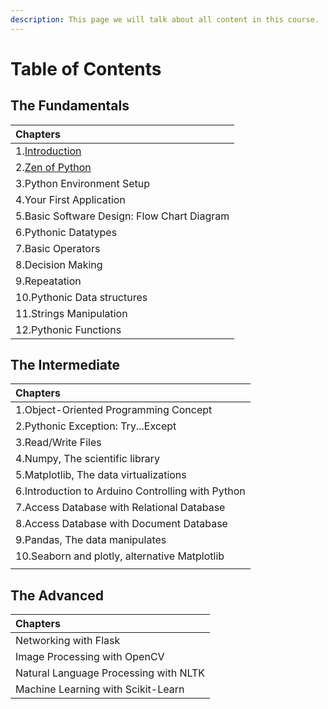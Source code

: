 ```yaml
---
description: This page we will talk about all content in this course.
---
```


# Table of Contents

## The Fundamentals

| Chapters |
| :--- |
| 1.[Introduction](https://adadesions.gitbook.io/adabrain/~/edit/drafts/-LRa1uFB37SZFJJHJoUC/the-fundamentals/introduction) |
| 2.[Zen of Python](https://adadesions.gitbook.io/adabrain/~/edit/drafts/-LRa1uFB37SZFJJHJoUC/the-fundamentals/zen-of-python) |
| 3.Python Environment Setup |
| 4.Your First Application |
| 5.Basic Software Design: Flow Chart Diagram |
| 6.Pythonic Datatypes |
| 7.Basic Operators |
| 8.Decision Making  |
| 9.Repeatation |
| 10.Pythonic Data structures |
| 11.Strings Manipulation |
| 12.Pythonic Functions |

## The Intermediate

| Chapters |
| :--- |
| 1.Object-Oriented Programming Concept |
| 2.Pythonic Exception: Try...Except |
| 3.Read/Write Files |
| 4.Numpy, The scientific library |
| 5.Matplotlib, The data virtualizations |
| 6.Introduction to Arduino Controlling with Python |
| 7.Access Database with Relational Database |
| 8.Access Database with Document Database |
| 9.Pandas, The data manipulates |
| 10.Seaborn and plotly, alternative Matplotlib |
|  |

## The Advanced

| Chapters |
| :--- |
| Networking with Flask |
| Image Processing with OpenCV |
| Natural Language Processing with NLTK |
| Machine Learning with Scikit-Learn |

